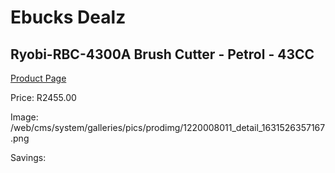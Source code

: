 
# Ebucks Dealz
## Ryobi-RBC-4300A Brush Cutter - Petrol - 43CC
[Product Page](https://www.ebucks.com/web/shop/productSelected.do?prodId=1220008011&catId=363410833)

Price: R2455.00

Image: /web/cms/system/galleries/pics/prodimg/1220008011_detail_1631526357167.png

Savings: 


	